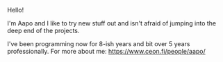 Hello!

I'm Aapo and I like to try new stuff out and isn't afraid of jumping into the deep end of the projects.

I've been programming now for 8-ish years and bit over 5 years professionally.
For more about me: https://www.ceon.fi/people/aapo/
